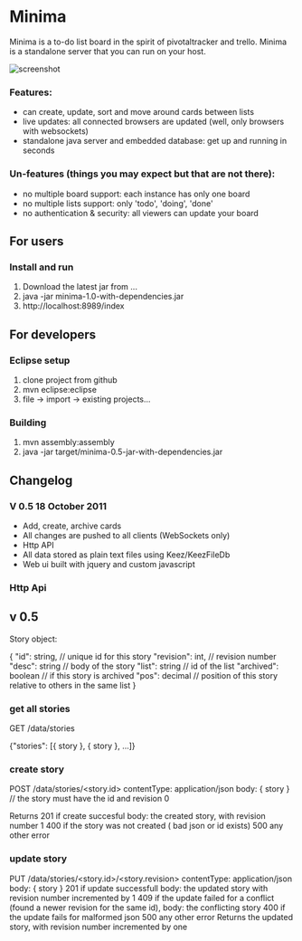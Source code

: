 # Minima
Minima is a to-do list board in the spirit of pivotaltracker and trello. Minima is a standalone server that you can run on your host.

![screenshot](https://github.com/mcaprari/Minima/raw/master/screenshot-minima-0.5.png "Minima Screenshot")

### Features:

* can create, update, sort and move around cards between lists
* live updates: all connected browsers are updated (well, only browsers with websockets)
* standalone java server and embedded database: get up and running in seconds


### Un-features (things you may expect but that are not there):

* no multiple board support: each instance has only one board
* no multiple lists support: only 'todo', 'doing', 'done' 
* no authentication & security: all viewers can update your board

## For users
 
### Install and run
1. Download the latest jar from ...
2. java -jar minima-1.0-with-dependencies.jar
3. http://localhost:8989/index

## For developers

### Eclipse setup

1. clone project from github
2. mvn eclipse:eclipse
3. file -> import -> existing projects...

### Building

1. mvn assembly:assembly
2. java -jar target/minima-0.5-jar-with-dependencies.jar

## Changelog

### V 0.5 18 October 2011
 
* Add, create, archive cards
* All changes are pushed to all clients (WebSockets only)
* Http API
* All data stored as plain text files using Keez/KeezFileDb
* Web ui built with jquery and custom javascript

### Http Api

## v 0.5

Story object:

{
"id": string, // unique id for this story
"revision": int, // revision number
"desc": string // body of the story
"list": string // id of the list
"archived": boolean // if this story is archived
"pos": decimal // position of this story relative to others in the same list 
}

### get all stories

GET /data/stories

{"stories": [{ story }, { story }, ...]}

### create story

POST /data/stories/<story.id>
contentType: application/json
body: { story } // the story must have the id and revision 0

Returns 
	201 if create succesful
		body: the created story, with revision number 1
	400 if the story was not created ( bad json or id exists)
	500 any other error 

### update story

PUT /data/stories/<story.id>/<story.revision>
contentType: application/json
body: { story }
	201 if update successfull
		body: the updated story with revision number incremented by 1
	409 if the update failed for a conflict (found a newer revision for the same id),
		body: the conflicting story
	400 if the update fails for malformed json
	500 any other error
Returns the updated story, with revision number incremented by one